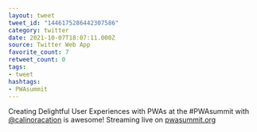 ```yaml
---
layout: tweet
tweet_id: "1446175286442307586"
category: twitter
date: 2021-10-07T18:07:11.000Z
source: Twitter Web App
favorite_count: 7
retweet_count: 0
tags:
- tweet
hashtags:
- PWAsummit
---
```


Creating Delightful User Experiences with PWAs at the  #PWAsummit with [@calinoracation](https://twitter.com/@calinoracation) is awesome! Streaming live on [pwasummit.org](https://pwasummit.org/)
